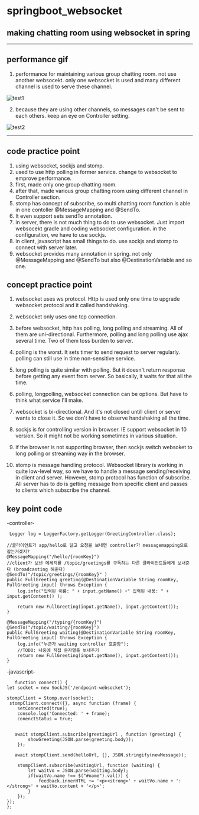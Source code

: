 # springboot_websocket
## making chatting room using websocket in spring ## 
------------------------------------------------------
## performance gif ## 

1. performance for maintaining various group chatting room. not use another websocekt. only one websocket is used and many different channel is used to serve these channel.

![test1](https://user-images.githubusercontent.com/35620531/68463980-0d7c1c00-0253-11ea-9c8e-7d9b1aadfe1c.gif)



2. because they are using other channels, so messages can't be sent to each others. keep an eye on Controller setting. 

![test2](https://user-images.githubusercontent.com/35620531/68464040-30a6cb80-0253-11ea-9141-a4f81f6713e4.gif)


-----------------------------------------------

## code practice point ##
1. using websocket, sockjs and stomp.
2. used to use http polling in former service. change to websocket to emprove performance. 
3. first, made only one group chatting room. 
4. after that, made various group chatting room using different channel in Controller section.
5. stomp has concept of subscribe, so multi chatting room function is able in one contoller @MessageMapping and @SendTo. 
6. It even support sets sendTo annotation.
7. in server, there is not much thing to do to use websocket. Just import websocekt gradle and coding websocket configuration. 
in the configuration, we have to use sockjs. 
8. in client, javascript has small things to do. use sockjs and stomp to connect with server later.
9. websocket provides many annotation in spring. not only @MessageMapping and @SendTo but also @DestinationVariable and so one. 


## concept practice point ## 
1. websocket uses ws protocol. Http is used only one time to upgrade websocket protocol and it called handshaking. 
2. websocket only uses one tcp connection.
3. before websocket, http has polling, long polling and streaming. All of them are uni-directional. Furthermore, polling and long polling use
ajax several time. Two of them toss burden to server.  
4. polling is the worst. It sets timer to send request to server regularly. polling can still use in time non-sensitive service. 
5. long polling is quite similar with polling. But it doesn't return response before getting any event from server. So basically, 
it waits for that all the time. 
6. polling, longpolling, websocket connection can be options. But have to think what service I'll make. 
7. websocket is bi-directional. And it's not closed untill client or server wants to close it. So we don't have to observe handshaking all the time. 

8. sockjs is for controlling version in browser. IE support websocket in 10 version. So it might not be working sometimes in various situation. 
9. if the browser is not supporting browser, then sockjs switch websoket to long polling or streaming way in the browser. 

10. stomp is message handling protocol. Websocket library is working in quite low-level way, so we have to handle a message sending/receiving 
in client and server. However, stomp protocol has function of subscribe. All server has to do is getting message from specific client and 
passes to clients which subscribe the channel. 



## key point code ## 

-controller- 

     Logger log = LoggerFactory.getLogger(GreetingController.class);

    //클라이언트가 app/hello로 달고 오쳥을 보내면 controller가 messagemapping으로 잡는거겠지?
    @MessageMapping("/hello/{roomKey}")
    //client가 보낸 메세지를 /topic/greetings를 구독하는 다른 클라이언트들에게 보내준다 (broadcasting 해준다)
    @SendTo("/topic/greetings/{roomKey}" )
    public FullGreeting greeting(@DestinationVariable String roomKey,  FullGreeting input) throws Exception {
        log.info("입력된 이름: " + input.getName() +" 입력된 내용: " + input.getContent() );

        return new FullGreeting(input.getName(), input.getContent());
    }

    @MessageMapping("/typing/{roomKey}")
    @SendTo("/topic/waiting/{roomKey}")
    public FullGreeting waiting(@DestinationVariable String roomKey, FullGreeting input) throws Exception {
        log.info("누군가 waiting controller 호출함");
        //TODO: 나중에 직접 문자열을 보내주기
        return new FullGreeting(input.getName(), input.getContent());
    }



-javascript-

       function connect() {
    let socket = new SockJS('/endpoint-websocket');

    stompClient = Stomp.over(socket);
     stompClient.connect({}, async function (frame) {
        setConnected(true);
        console.log('Connected: ' + frame);
        conenctStatus = true;


       await stompClient.subscribe(greetingUrl , function (greeting) {
            showGreeting(JSON.parse(greeting.body));
        });

       await stompClient.send(helloUrl, {}, JSON.stringify(newMessage));

        stompClient.subscribe(waitingUrl, function (waiting) {
            let waitVo = JSON.parse(waiting.body);
            if(waitVo.name !== $("#name").val()) {
                feedback.innerHTML += '<p><strong>' + waitVo.name + ': </strong>' + waitVo.content + '</p>';
            }
        });
    });
    };


